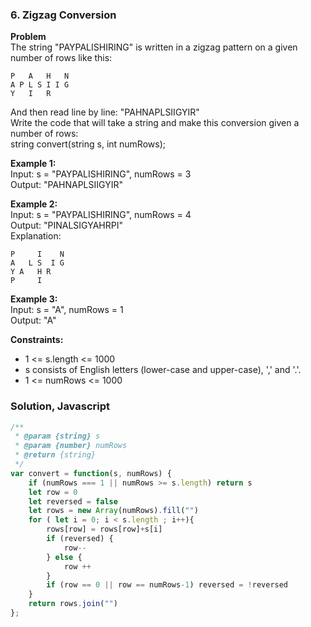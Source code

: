 ### 6. Zigzag Conversion

**Problem**\
The string "PAYPALISHIRING" is written in a zigzag pattern on a given number of rows like this:
```
P   A   H   N
A P L S I I G
Y   I   R
```
And then read line by line: "PAHNAPLSIIGYIR"\
Write the code that will take a string and make this conversion given a number of rows:\
string convert(string s, int numRows);

**Example 1:**\
Input: s = "PAYPALISHIRING", numRows = 3\
Output: "PAHNAPLSIIGYIR"

**Example 2:**\
Input: s = "PAYPALISHIRING", numRows = 4\
Output: "PINALSIGYAHRPI"\
Explanation:
```
P     I    N
A   L S  I G
Y A   H R
P     I
```

**Example 3:**\
Input: s = "A", numRows = 1\
Output: "A"

**Constraints:**
- 1 <= s.length <= 1000
- s consists of English letters (lower-case and upper-case), ',' and '.'.
- 1 <= numRows <= 1000

### Solution, Javascript
```javascript
/**
 * @param {string} s
 * @param {number} numRows
 * @return {string}
 */
var convert = function(s, numRows) {
    if (numRows === 1 || numRows >= s.length) return s
    let row = 0
    let reversed = false
    let rows = new Array(numRows).fill("") 
    for ( let i = 0; i < s.length ; i++){
        rows[row] = rows[row]+s[i]
        if (reversed) {
            row--
        } else {
            row ++
        }
        if (row == 0 || row == numRows-1) reversed = !reversed
    }
    return rows.join("")
};
```